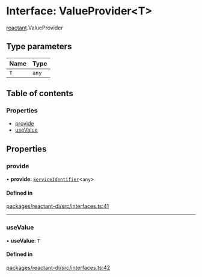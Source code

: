 # Interface: ValueProvider<T\>

[reactant](../modules/reactant.md).ValueProvider

## Type parameters

| Name | Type |
| :------ | :------ |
| `T` | `any` |

## Table of contents

### Properties

- [provide](reactant.ValueProvider.md#provide)
- [useValue](reactant.ValueProvider.md#usevalue)

## Properties

### provide

• **provide**: [`ServiceIdentifier`](../modules/reactant.md#serviceidentifier)<`any`\>

#### Defined in

[packages/reactant-di/src/interfaces.ts:41](https://github.com/unadlib/reactant/blob/f66dad8a/packages/reactant-di/src/interfaces.ts#L41)

___

### useValue

• **useValue**: `T`

#### Defined in

[packages/reactant-di/src/interfaces.ts:42](https://github.com/unadlib/reactant/blob/f66dad8a/packages/reactant-di/src/interfaces.ts#L42)
